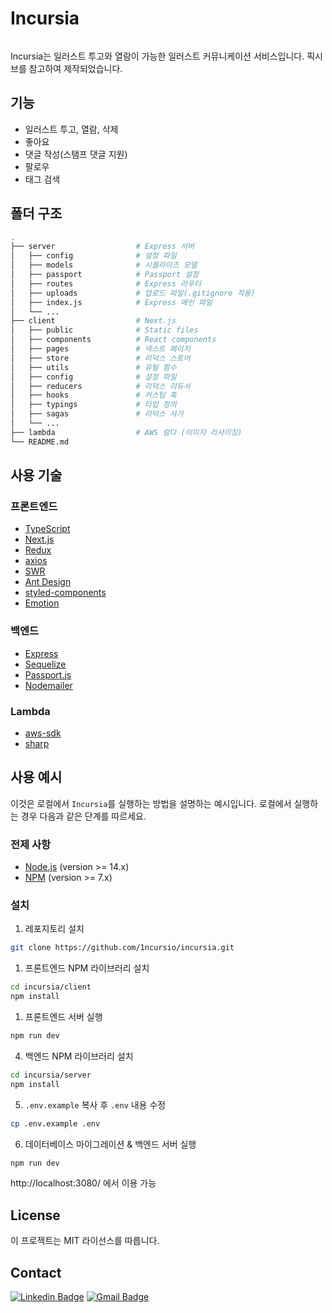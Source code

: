 # Incursia

<img src=""></img>

Incursia는 일러스트 투고와 열람이 가능한 일러스트 커뮤니케이션 서비스입니다.
픽시브를 참고하여 제작되었습니다.

## 기능

- 일러스트 투고, 열람, 삭제
- 좋아요
- 댓글 작성(스탬프 댓글 지원)
- 팔로우
- 태그 검색

<!-- ## System Architecture

<img src="./images/system-architecture.png"></img> -->

<!-- ## Network Architecture

<img src="./images/network-architecture.png"></img> -->

## 폴더 구조

```bash
.
├── server                  # Express 서버
│   ├── config              # 설정 파일
│   ├── models              # 시퀄라이즈 모델
│   ├── passport            # Passport 설정
│   ├── routes              # Express 라우터
│   ├── uploads             # 업로드 파일(.gitignore 적용)
│   ├── index.js            # Express 메인 파일
│   └── ...
├── client                  # Next.js
│   ├── public              # Static files
│   ├── components          # React components
│   ├── pages               # 넥스트 페이지
│   ├── store               # 리덕스 스토어
│   ├── utils               # 유틸 함수
│   ├── config              # 설정 파일
│   ├── reducers            # 리덕스 리듀서
│   ├── hooks               # 커스텀 훅
│   ├── typings             # 타입 정의
│   ├── sagas               # 리덕스 사가
│   └── ...
├── lambda                  # AWS 람다 (이미지 리사이징)
└── README.md
```

## 사용 기술

### 프론트엔드

- [TypeScript](https://www.typescriptlang.org)
- [Next.js](https://nextjs.org/)
- [Redux](https://redux.js.org/)
- [axios](https://axios-http.com/)
- [SWR](https://swr.vercel.app)
- [Ant Design](https://ant.design/)
- [styled-components](https://styled-components.com/)
- [Emotion](https://emotion.sh)

### 백엔드

- [Express](https://expressjs.com/)
- [Sequelize](https://sequelize.org/)
- [Passport.js](https://www.passportjs.org/)
- [Nodemailer](https://nodemailer.com/)

### Lambda

- [aws-sdk](https://aws.amazon.com/sdk-for-javascript/)
- [sharp](https://sharp.pixelplumbing.com/)

## 사용 예시

이것은 로컬에서 `Incursia`를 실행하는 방법을 설명하는 예시입니다. 로컬에서 실행하는 경우 다음과 같은 단계를 따르세요.

### 전제 사항

- [Node.js](https://nodejs.org) (version >= 14.x)
- [NPM](https://www.npmjs.com) (version >= 7.x)

### 설치

1. 레포지토리 설치

```bash
git clone https://github.com/1ncursio/incursia.git
```

1. 프론트엔드 NPM 라이브러리 설치

```bash
cd incursia/client
npm install
```

1. 프론트엔드 서버 실행

```bash
npm run dev
```

4. 백엔드 NPM 라이브러리 설치

```bash
cd incursia/server
npm install
```

5. `.env.example` 복사 후 `.env` 내용 수정

```bash
cp .env.example .env
```

6. 데이터베이스 마이그레이션 & 백엔드 서버 실행

```bash
npm run dev
```

http://localhost:3080/ 에서 이용 가능

<!-- ## Future Plans

- [ ] Refactor the code to use the Zustand
- [ ] Write tests
- [ ] Deploy the project
- [ ] Implement multi-player mode
- [ ] Migrate Backend Framework (e.g. Nest.js, fastify, django, etc.)
- [ ] Support i18n
- [ ] Support PWA
- [ ] Implement Scalable Game Board (e.g. 6x6, 8x8, 10x10, etc.) -->

## License

이 프로젝트는 MIT 라이선스를 따릅니다.

## Contact

[![Linkedin Badge](https://img.shields.io/badge/-LinkedIn-blue?style=flat-square&logo=Linkedin&logoColor=white&link=https://www.linkedin.com/in/seong-yun-byeon-8183a8113/)](https://www.linkedin.com/in/yechan-kim-710186230/)
[![Gmail Badge](https://img.shields.io/badge/Gmail-d14836?style=flat-square&logo=Gmail&logoColor=white&link=mailto:snugyun01@gmail.com)](mailto:ckswn1323@g.yju.ac.kr)
